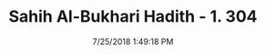 ---
title        : "Sahih Al-Bukhari Hadith - 1. 304"
date         : 7/25/2018 1:49:18 PM
draft        : false
type         : "hadith"
layout       : "hadith"
BookCode     : "SHB"
VolumeNumber : "1"
HadithNumber : "304"
categories  :  ["Menses-Washing out the menstrual blood"]
tags  :  ["Asma bint Abi Bakr"]
---
